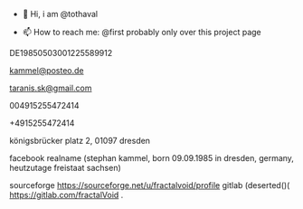 - 👋 Hi, i am @tothaval

- 📫 How to reach me: @first probably only over this project page

<!---
tothaval/tothaval is a ✨ special ✨ repository because its `README.md` (this file) appears on your GitHub profile.
You can click the Preview link to take a look at your changes.
--->

DE19850503001225589912

kammel@posteo.de

taranis.sk@gmail.com

004915255472414

+4915255472414

königsbrücker platz 2, 01097 dresden

facebook realname (stephan kammel, born 09.09.1985 in dresden, germany, heutzutage freistaat sachsen)

sourceforge https://sourceforge.net/u/fractalvoid/profile
gitlab (deserted()( https://gitlab.com/fractalVoid
.

